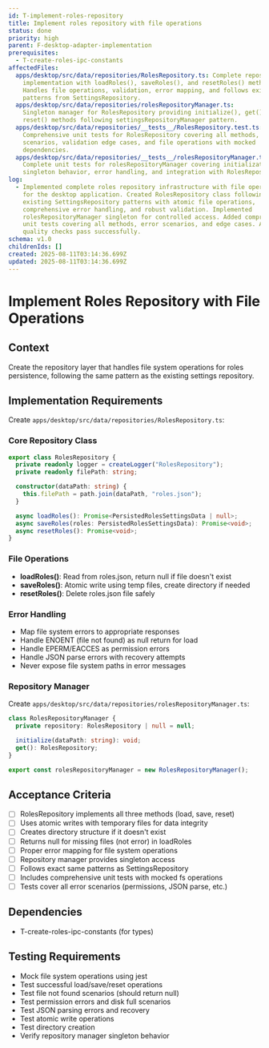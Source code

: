```yaml
---
id: T-implement-roles-repository
title: Implement roles repository with file operations
status: done
priority: high
parent: F-desktop-adapter-implementation
prerequisites:
  - T-create-roles-ipc-constants
affectedFiles:
  apps/desktop/src/data/repositories/RolesRepository.ts: Complete repository
    implementation with loadRoles(), saveRoles(), and resetRoles() methods.
    Handles file operations, validation, error mapping, and follows existing
    patterns from SettingsRepository.
  apps/desktop/src/data/repositories/rolesRepositoryManager.ts:
    Singleton manager for RolesRepository providing initialize(), get(), and
    reset() methods following settingsRepositoryManager pattern.
  apps/desktop/src/data/repositories/__tests__/RolesRepository.test.ts:
    Comprehensive unit tests for RolesRepository covering all methods, error
    scenarios, validation edge cases, and file operations with mocked
    dependencies.
  apps/desktop/src/data/repositories/__tests__/rolesRepositoryManager.test.ts:
    Complete unit tests for rolesRepositoryManager covering initialization,
    singleton behavior, error handling, and integration with RolesRepository.
log:
  - Implemented complete roles repository infrastructure with file operations
    for the desktop application. Created RolesRepository class following
    existing SettingsRepository patterns with atomic file operations,
    comprehensive error handling, and robust validation. Implemented
    rolesRepositoryManager singleton for controlled access. Added comprehensive
    unit tests covering all methods, error scenarios, and edge cases. All
    quality checks pass successfully.
schema: v1.0
childrenIds: []
created: 2025-08-11T03:14:36.699Z
updated: 2025-08-11T03:14:36.699Z
---
```


# Implement Roles Repository with File Operations

## Context

Create the repository layer that handles file system operations for roles persistence, following the same pattern as the existing settings repository.

## Implementation Requirements

Create `apps/desktop/src/data/repositories/RolesRepository.ts`:

### Core Repository Class

```typescript
export class RolesRepository {
  private readonly logger = createLogger("RolesRepository");
  private readonly filePath: string;

  constructor(dataPath: string) {
    this.filePath = path.join(dataPath, "roles.json");
  }

  async loadRoles(): Promise<PersistedRolesSettingsData | null>;
  async saveRoles(roles: PersistedRolesSettingsData): Promise<void>;
  async resetRoles(): Promise<void>;
}
```

### File Operations

- **loadRoles()**: Read from roles.json, return null if file doesn't exist
- **saveRoles()**: Atomic write using temp files, create directory if needed
- **resetRoles()**: Delete roles.json file safely

### Error Handling

- Map file system errors to appropriate responses
- Handle ENOENT (file not found) as null return for load
- Handle EPERM/EACCES as permission errors
- Handle JSON parse errors with recovery attempts
- Never expose file system paths in error messages

### Repository Manager

Create `apps/desktop/src/data/repositories/rolesRepositoryManager.ts`:

```typescript
class RolesRepositoryManager {
  private repository: RolesRepository | null = null;

  initialize(dataPath: string): void;
  get(): RolesRepository;
}

export const rolesRepositoryManager = new RolesRepositoryManager();
```

## Acceptance Criteria

- [ ] RolesRepository implements all three methods (load, save, reset)
- [ ] Uses atomic writes with temporary files for data integrity
- [ ] Creates directory structure if it doesn't exist
- [ ] Returns null for missing files (not error) in loadRoles
- [ ] Proper error mapping for file system operations
- [ ] Repository manager provides singleton access
- [ ] Follows exact same patterns as SettingsRepository
- [ ] Includes comprehensive unit tests with mocked fs operations
- [ ] Tests cover all error scenarios (permissions, JSON parse, etc.)

## Dependencies

- T-create-roles-ipc-constants (for types)

## Testing Requirements

- Mock file system operations using jest
- Test successful load/save/reset operations
- Test file not found scenarios (should return null)
- Test permission errors and disk full scenarios
- Test JSON parsing errors and recovery
- Test atomic write operations
- Test directory creation
- Verify repository manager singleton behavior
